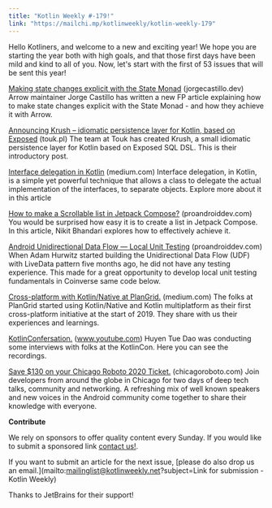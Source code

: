 ```yaml
---
title: "Kotlin Weekly #-179!"
link: "https://mailchi.mp/kotlinweekly/kotlin-weekly-179"
---
```

Hello Kotliners, and welcome to a new and exciting year! We hope you are starting the year both with high goals, and that those first days have been mild and kind to all of you. Now, let's start with the first of 53 issues that will be sent this year!

[Making state changes explicit with the State Monad](https://jorgecastillo.dev/state-monad) (jorgecastillo.dev)
Arrow maintainer Jorge Castillo has written a new FP article explaining how to make state changes explicit with the State Monad - and how they achieve it with Arrow.

[Announcing Krush – idiomatic persistence layer for Kotlin, based on Exposed](https://touk.pl/blog/2019/12/30/announcing-krush%e2%80%8a-%e2%80%8aidiomatic-persistence-layer-for-kotlin-based-on-exposed/) (touk.pl)
The team at Touk has created Krush, a small idiomatic persistence layer for Kotlin based on Exposed SQL DSL. This is their introductory post.

[Interface delegation in Kotlin](https://medium.com/@Joseph82/interface-delegation-in-kotlin-1404dfcd9167) (medium.com)
Interface delegation, in Kotlin, is a simple yet powerful technique that allows a class to delegate the actual implementation of the interfaces, to separate objects. Explore more about it in this article

[How to make a Scrollable list in Jetpack Compose?](https://proandroiddev.com/how-to-make-a-recyclerview-in-jetpack-compose-fd54417d8479) (proandroiddev.com)
You would be surprised how easy it is to create a list in Jetpack Compose. In this article, Nikit Bhandari explores how to effectively achieve it.

[Android Unidirectional Data Flow — Local Unit Testing](https://proandroiddev.com/android-unidirectional-data-flow-local-unit-testing-487a6e6f5c9) (proandroiddev.com)
When Adam Hurwitz started building the Unidirectional Data Flow (UDF) with LiveData pattern five months ago, he did not have any testing experience. This made for a great opportunity to develop local unit testing fundamentals in Coinverse same code below.

[Cross-platform with Kotlin/Native at PlanGrid.](https://medium.com/plangrid-technology/cross-platform-with-kotlin-native-at-plangrid-3e84b9cfe39c) (medium.com)
The folks at PlanGrid started using Kotlin/Native and Kotlin multiplatform as their first cross-platform initiative at the start of 2019. They share with us their experiences and learnings.

[KotlinConfersation.](https://www.youtube.com/watch?v=roKglk_5EWc) (www.youtube.com)
Huyen Tue Dao was conducting some interviews with folks at the KotlinCon. Here you can see the recordings.

[Save $130 on your Chicago Roboto 2020 Ticket.](https://chicagoroboto.com/) (chicagoroboto.com)
Join developers from around the globe in Chicago for two days of deep tech talks, community and networking. A refreshing mix of well known speakers and new voices in the Android community come together to share their knowledge with everyone.

**Contribute**

We rely on sponsors to offer quality content every Sunday. If you would like to submit a sponsored link [contact us!](mailto:mailinglist@kotlinweekly.net?subject=Sponsoring%20for%20Kotlin%20Weekly).

If you want to submit an article for the next issue, [please do also drop us an email.](mailto:mailinglist@kotlinweekly.net?subject=Link for submission - Kotlin Weekly)

Thanks to JetBrains for their support!